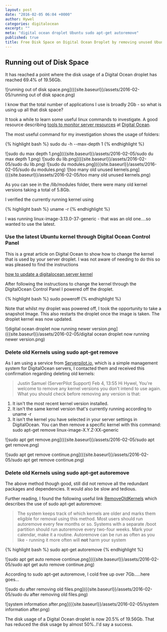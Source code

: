 ```yaml
---
layout: post
date: "2016-02-05 06:04 +0000"
author: Hywel
categories: digitalocean
excerpt: ""
meta: "digital ocean droplet Ubuntu sudo apt-get autoremove"
published: true
title: Free Disk Space on Digital Ocean Droplet by removing unused Ubuntu versions
---
```



## Running out of Disk Space

It has reached a point where the disk usage of a Digital Ocean droplet has reached 69.4% of 19.56Gb.  

![running out of disk space.png]({{site.baseurl}}/assets/2016-02-05/running out of disk space.png)

I know that the total number of applications I use is broadly 2Gb - so what is using up all that disk space?

It took a while to learn some useful linux commands to investigate.  A good resource describing [tools to monitor server resources](https://www.digitalocean.com/community/tutorials/how-to-use-top-netstat-du-other-tools-to-monitor-server-resources#df) at [Digital Ocean](https://www.digitalocean.com/?refcode=92e12787bf7a).  

The most useful command for my investigation shows the usage of folders:

{% highlight bash %}
sudo du -h  --max-depth 1
{% endhighlight %}

![sudo du max depth 1.png]({{site.baseurl}}/assets/2016-02-05/sudo du max depth 1.png)
![sudo du lib.png]({{site.baseurl}}/assets/2016-02-05/sudo du lib.png)
![sudo du modules.png]({{site.baseurl}}/assets/2016-02-05/sudo du modules.png)
![too many old unused kernels.png]({{site.baseurl}}/assets/2016-02-05/too many old unused kernels.png)

As you can see in the /lib/modules folder, there were many old kernel versions taking a total of 5.8Gb.

I verified the currently running kernel using

{% highlight bash %}
uname -r
{% endhighlight %}

I was running linux-image-3.13.0-37-generic  - that was an old one....so wanted to use the latest.

### Use the latest Ubuntu kernel through Digital Ocean Control Panel

This is a great article on Digital Ocean to show how to change the kernel that is used by your server droplet.  I was not aware of needing to do this so was pleased to find the instructions

[how to update a digitalocean server  kernel](https://www.digitalocean.com/community/tutorials/how-to-update-a-digitalocean-server-s-kernel)

After following the instructions to change the kernel through the DigitalOcean Control Panel I powered off the droplet.

{% highlight bash %}
sudo poweroff
{% endhighlight %}

Note that whilst my droplet was powered off, I took the opportunity to take a snapshot Image.  This also restarts the droplet once the image is taken.  The droplet kernel was now updated.

![digital ocean droplet now running newer version.png]({{site.baseurl}}/assets/2016-02-05/digital ocean droplet now running newer version.png)

### Delete old Kernels using sudo apt-get remove

As I am using a service from [Serverpilot.io](https://www.serverpilot.io/?refcode=c2131f64db72 ), which is a simple  management system for DigitalOcean servers, I contacted them and received this confirmation regarding deleting old kernels:

> Justin Samuel (ServerPilot Support)
Feb 4, 13:55
Hi Hywel,
You're welcome to remove any kernel versions you don't intend to use again. What you should check before removing any version is that:
1) It isn't the most recent kernel version installed.
2) It isn't the same kernel version that's currently running according to uname -r
3) It isn't the kernel you have selected in your server settings in DigitalOcean.
You can then remove a specific kernel with this command:
sudo apt-get remove linux-image-X.Y.Z-XX-generic

![sudo apt get remove.png]({{site.baseurl}}/assets/2016-02-05/sudo apt get remove.png)

![sudo apt get remove continue.png]({{site.baseurl}}/assets/2016-02-05/sudo apt get remove continue.png)

### Delete old Kernels using sudo apt-get autoremove

The above method though good, still did not remove all the redundant packages and dependencies. It would also be slow and tedious.

Further reading, I found the following useful link [RemoveOldKernels](https://help.ubuntu.com/community/Lubuntu/Documentation/RemoveOldKernels) which describes the use of sudo apt-get autoremove:

> The system keeps track of which kernels are older and marks them eligible for removal using this method. Most users should run autoremove every few months or so. Systems with a separate /boot partition should run autoremove every two-four weeks. Mark your calendar, make it a routine. Autoremove can be run as often as you like - running it more often will **not** harm your system

{% highlight bash %}
sudo apt-get autoremove
{% endhighlight %}

![sudo apt get auto remove continue.png]({{site.baseurl}}/assets/2016-02-05/sudo apt get auto remove continue.png)

According to sudo apt-get autoremove, I cold free up over 7Gb.....here goes...

![sudo du after removing old files.png]({{site.baseurl}}/assets/2016-02-05/sudo du after removing old files.png)

![system information after.png]({{site.baseurl}}/assets/2016-02-05/system information after.png)

The disk usage of a Digital Ocean droplet is now 20.5% of 19.56Gb.  That has reduced the disk usage by almost 50%..I'd say a success.
